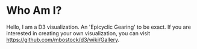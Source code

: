 # Who Am I?

Hello, I am a D3 visualization. An 'Epicyclic Gearing' to be exact.  If you are interested in creating your own visualization, you can visit https://github.com/mbostock/d3/wiki/Gallery.
